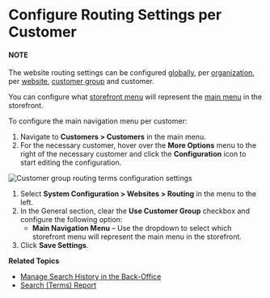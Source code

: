 <a id="user-guide-customer-configuration-settings-routing"></a>

# Configure Routing Settings per Customer

#### NOTE
The website routing settings can be configured [globally](../../../../../system/configuration/system/websites/global-routing.md#sys-config-sysconfig-websites-routing), per [organization](../../../../../system/user-management/organizations/org-configuration/general-setup-org/organization-routing.md#organization-config-website-routing), per [website](../../../../../system/websites/web-configuration/general-sys-config/websites/website-routing.md#sys-websites-sysconfig-websites-routing), [customer group](../../../../customer-groups/customer-group-configuration/system-configuration/websites/customer-group-routing-settings.md#user-guide-customer-groups-configuration-settings-routing) and customer.

You can configure what [storefront menu](../../../../../system/frontend-menus/index.md#frontend-menus-overview) will represent the [main menu](../../../../../../storefront/getting-started/general-layout.md#frontstore-guide-navigation-main-menu) in the storefront.

To configure the main navigation menu per customer:

1. Navigate to **Customers > Customers** in the main menu.
2. For the necessary customer, hover over the <i class="fa fa-ellipsis-h fa-lg" aria-hidden="true"></i> **More Options** menu to the right of the necessary customer and click the <i class="fas fa-cog" aria-hidden="true"></i> **Configuration** icon to start editing the configuration.

![Customer group routing terms configuration settings](user/img/customers/customers/configuration/customer-routing-configuration-settings.png)
1. Select **System Configuration > Websites > Routing** in the menu to the left.
2. In the General section, clear the **Use Customer Group** checkbox and configure the following option:
   * **Main Navigation Menu** – Use the dropdown to select which storefront menu will represent the main menu in the storefront.
3. Click **Save Settings**.

**Related Topics**

* [Manage Search History in the Back-Office](../../../../../marketing/search/index.md#user-guide-search-search-history)
* [Search (Terms) Report](../../../../../reports-segments/reports/search-report.md#user-guide-search-terms-report)

<!-- fa-bars = fa-navicon -->
<!-- Ic Tiles is used as Set As Default in saved views, and as tiles in display layout options -->
<!-- IcPencil refers to Rename in Commerce and Inline Editing in CRM -->
<!-- Check mark in the square. -->
<!-- SortDesc is also used as drop-down arrow -->
<!-- A -->
<!-- B -->
<!-- C -->
<!-- D -->
<!-- E -->
<!-- F -->
<!-- G -->
<!-- H -->
<!-- I -->
<!-- L -->
<!-- M -->
<!-- P -->
<!-- R -->
<!-- S -->
<!-- T -->
<!-- U -->
<!-- Z -->
